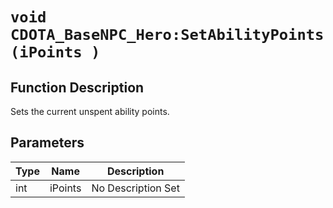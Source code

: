 # `void CDOTA_BaseNPC_Hero:SetAbilityPoints(iPoints )`
## Function Description
Sets the current unspent ability points.
## Parameters
Type|Name|Description
--|--|--
int|iPoints|No Description Set
